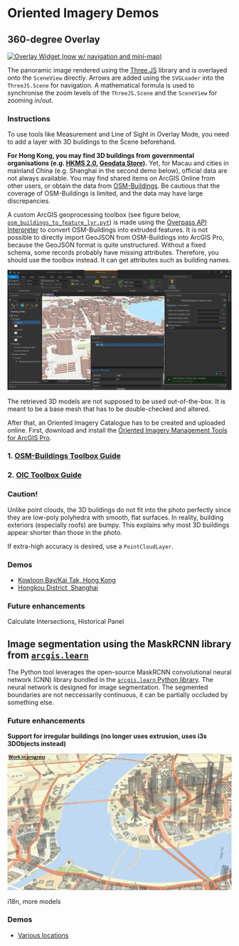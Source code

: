 # Oriented Imagery Demos

## 360-degree Overlay

[![Overlay Widget (now w/ navigation and mini-map)](https://img.youtube.com/vi/-D5tzqwLU70/0.jpg)](https://www.youtube.com/watch?v=-D5tzqwLU70 "Overlay Widget (now w/ navigation and mini-map)")

The panoramic image rendered using the [Three.JS](https://threejs.org/) library and is overlayed onto the `SceneView` directly. Arrows are added using the `SVGLoader` into the `ThreeJS.Scene` for navigation. A mathematical formula is used to synchronise the zoom levels of the `ThreeJS.Scene` and the `SceneView` for zooming in/out.

### Instructions
To use tools like Measurement and Line of Sight in Overlay Mode, you need to add a layer with 3D buildings to the Scene beforehand.

**For Hong Kong, you may find 3D buildings from governmental organisations (e.g. [HKMS 2.0](https://www.hkmapservice.gov.hk/OneStopSystem/home), [Geodata Store](https://geodata.gov.hk/)).** Yet, for Macau and cities in mainland China (e.g. Shanghai in the second demo below), official data are not always available. You may find shared items on ArcGIS Online from other users, or obtain the data from [OSM-Buildings](https://osmbuildings.org/). Be cautious that the coverage of OSM-Buildings is limited, and the data may have large discrepancies. 

<!-- getHeading prev, next
 -->
A custom ArcGIS geoprocessing toolbox (see figure below, [`osm_buildings_to_feature_lyr.pyt`](osm_buildings_to_feature_lyr.pyt)) is made using the [Overpass API Interpreter](https://lz4.overpass-api.de/api/interpreter) to convert OSM-Buildings into extruded features. It is not possible to directly import GeoJSON from OSM-Buildings into ArcGIS Pro, because the GeoJSON format is quite unstructured. Without a fixed schema, some records probably have missing attributes. Therefore, you should use the toolbox instead. It can get attributes such as building names.

![Fig. 1](img/osm_toolbox/get_buildings_in_any_city.png)

The retrieved 3D models are not supposed to be used out-of-the-box. It is meant to be a base mesh that has to be double-checked and altered.

After that, an Oriented Imagery Catalogue has to be created and uploaded online. First, download and install the [Oriented Imagery Management Tools for ArcGIS Pro](https://www.arcgis.com/home/item.html?id=36ee0bbedca64a5a8b68d7c69ab51728).

### 1. [OSM-Buildings Toolbox Guide](osm_toolbox_guide.md)
### 2. [OIC Toolbox Guide](oic_toolbox_guide.md)

### Caution!
Unlike point clouds, the 3D buildings do not fit into the photo perfectly since they are low-poly polyhedra with smooth, flat surfaces. In reality, building exteriors (especially roofs) are bumpy. This explains why most 3D buildings appear shorter than those in the photo.

If extra-high accuracy is desired, use a `PointCloudLayer`.

### Demos
* [Kowloon Bay/Kai Tak, Hong Kong](https://dord.mynetgear.com/oic)
* [Hongkou District, Shanghai](https://dord.mynetgear.com/oicsh)

### Future enhancements
Calculate Intersections, Historical Panel

## Image segmentation using the MaskRCNN library from [`arcgis.learn`](https://developers.arcgis.com/python/api-reference/arcgis.learn.toc.html)

The Python tool leverages the open-source MaskRCNN convolutional neural network (CNN) library bundled in the [`arcgis.learn` Python library](https://developers.arcgis.com/python/api-reference/arcgis.learn.toc.html). The neural network is designed for image segmentation. The segmented boundaries are not neccessarily continuous, it can be partially occluded by something else.

### Future enhancements
**Support for irregular buildings (no longer uses extrusion, uses i3s 3DObjects instead)**

![Work in progress](img/wip.png)

i18n, more models

### Demos
* [Various locations](https://dord.mynetgear.com/oiclayout)
